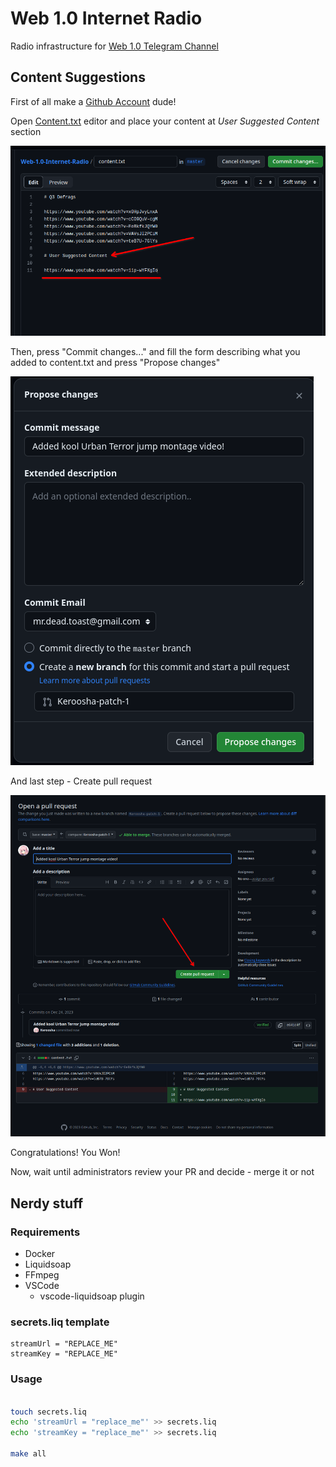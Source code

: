 # Web 1.0 Internet Radio

Radio infrastructure for [Web 1.0 Telegram Channel](https://t.me/netscapedidnothingwrong)

## Content Suggestions

First of all make a [Github Account](https://github.com/signup) dude!

Open [Content.txt](https://github.com/Keroosha/Web-1.0-Internet-Radio/edit/master/content.txt) editor and place your content at *User Suggested Content* section

![Image showing how to do it proper](.md-images/adding-new-yt-video.png)

Then, press "Commit changes..." and fill the form describing what you added to content.txt and press "Propose changes"

![Image showing how to send pull request](.md-images/filling-commit-message.png)

And last step - Create pull request

![Image showing last create PR form](.md-images/final-step-create-pr.png)

Congratulations! You Won!

Now, wait until administrators review your PR and decide - merge it or not

## Nerdy stuff

### Requirements

- Docker
- Liquidsoap
- FFmpeg
- VSCode
  - vscode-liquidsoap plugin

### secrets.liq template

```
streamUrl = "REPLACE_ME"
streamKey = "REPLACE_ME"
```

### Usage

```bash

touch secrets.liq
echo 'streamUrl = "replace_me"' >> secrets.liq
echo 'streamKey = "replace_me"' >> secrets.liq

make all
```
